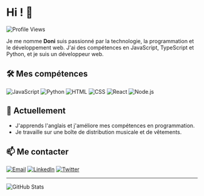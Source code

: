 # Hi ! 👋

![Profile Views](https://komarev.com/ghpvc/?username=DoniLite&color=blue)

Je me nomme **Doni** suis passionné par la technologie, la programmation et le développement web. J'ai des compétences en JavaScript, TypeScript et Python, et je suis un développeur web.

## 🛠️ Mes compétences

![JavaScript](https://img.shields.io/badge/JavaScript-000?style=for-the-badge&logo=javascript)
![Python](https://img.shields.io/badge/Python-000?style=for-the-badge&logo=python)
![HTML](https://img.shields.io/badge/HTML5-000?style=for-the-badge&logo=html5)
![CSS](https://img.shields.io/badge/CSS3-000?style=for-the-badge&logo=css3)
![React](https://img.shields.io/badge/React-000?style=for-the-badge&logo=react)
![Node.js](https://img.shields.io/badge/Node.js-000?style=for-the-badge&logo=node.js)

## 🌱 Actuellement

- J'apprends l'anglais et j'améliore mes compétences en programmation.
- Je travaille sur une boîte de distribution musicale et de vêtements.

## 📫 Me contacter

[![Email](https://img.shields.io/badge/Email-000?style=for-the-badge&logo=gmail)](mailto:yaomessan13@outlook.com)
[![LinkedIn](https://img.shields.io/badge/LinkedIn-000?style=for-the-badge&logo=linkedin)](https://www.linkedin.com/in/yao-messan-nogbédzi-3b3696239//)
[![Twitter](https://img.shields.io/badge/Twitter-000?style=for-the-badge&logo=twitter)](https://x.com/ghost_spyco)

---

![GitHub Stats](https://github-readme-stats.vercel.app/api?username=DoniLite&show_icons=true&theme=radical)
